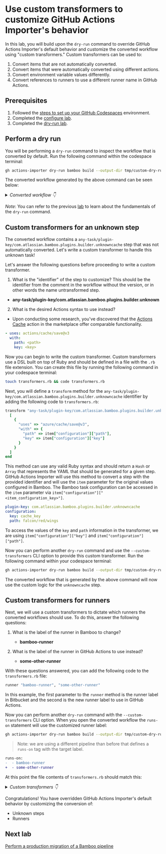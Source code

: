 # Use custom transformers to customize GitHub Actions Importer's behavior

In this lab, you will build upon the `dry-run` command to override GitHub Actions Importer's default behavior and customize the converted workflow using "custom transformers." Custom transformers can be used to:

1. Convert items that are not automatically converted.
2. Convert items that were automatically converted using different actions.
3. Convert environment variable values differently.
4. Convert references to runners to use a different runner name in GitHub Actions.

## Prerequisites

1. Followed the [steps to set up your GitHub Codespaces](./readme.md#configure-your-codespace) environment.
2. Completed the [configure lab](./1-configure.md#configuring-credentials).
3. Completed the [dry-run lab](./4-dry-run.md).

## Perform a dry run

You will be performing a `dry-run` command to inspect the workflow that is converted by default. Run the following command within the codespace terminal:

```bash
gh actions-importer dry-run bamboo build --output-dir tmp/custom-dry-run --plan-slug DEMO-MAR --source-file-path bamboo/bootstrap/source_files/custom/bamboo.yml
```

The converted workflow generated by the above command can be seen below:

<details>
  <summary><em>Converted workflow 👇</em></summary>

```yaml
name: demo/sample_plan
on:
#   # The shortest interval you can run scheduled workflows is once every 5 minutes.
#   period: '180'
jobs:
  Custom-Dry-Run-Build:
    runs-on:
      - self-hosted
      - bamboo-runner
    steps:
    - uses: actions/checkout@v3.5.0
      with:
        clean: false
    - run: |-
        mkdir -p falcon/red
        echo wings > falcon/red/wings
        sleep 1
        echo 'Built it'
#     # This item has no matching transformer
#     - any-task/plugin-key/com.atlassian.bamboo.plugins.builder.unknowncache:
#         any-task:
#           plugin-key: com.atlassian.bamboo.plugins.builder.unknowncache
#           configuration:
#             key: cache_key
#             path: falcon/red/wings
    - uses: actions/upload-artifact@v3.1.1
      with:
        name: FOO-BAR_Red rocket built
        path: falcon/red/wings
        if-no-files-found: error
```

</details>

_Note_: You can refer to the previous [lab](./4-dry-run.md) to learn about the fundamentals of the `dry-run` command.

## Custom transformers for an unknown step

The converted workflow contains a `any-task/plugin-key/com.atlassian.bamboo.plugins.builder.unknowncache` step that was not automatically converted.  Let's write a custom transformer to handle this unknown task!

Let's answer the following questions before proceeding to write a custom transformer.

1) What is the "identifier" of the step to customize? This should be the identifier from the comment in the workflow without the version, or in other words the name untransformed step.
  - __any-task/plugin-key/com.atlassian.bamboo.plugins.builder.unknown__

2) What is the desired Actions syntax to use instead?
  - Upon conducting some research, you've discovered that the [Actions Cache](https://github.com/marketplace/actions/cache) action in the marketplace offer comparable functionality.

  ```yaml
  - uses: actions/cache/save@v3
    with:
      path: <path>
      key: <key>
  ```

  Now you can begin to write the custom transformer. Custom transformers use a DSL built on top of Ruby and should be defined in a file with the `.rb` file extension. You can create this file by running the following command in your codespace terminal:

  ```bash
  touch transformers.rb && code transformers.rb
  ```

  Next, you will define a `transform` method for the `any-task/plugin-key/com.atlassian.bamboo.plugins.builder.unknowncache` identifier by adding the following code to `transformers.rb`:

  ```ruby
  transform "any-task/plugin-key/com.atlassian.bamboo.plugins.builder.unknowncache" do |item|
    [
      {
        "uses" => "azure/cache/save@v3",
        "with" => {
          "path" => item["configuration"]["path"],
          "key" => item["configuration"]["key"]
        }
      }
    ]
  end
  ```

This method can use any valid Ruby syntax and should return a `Hash` or `Array` that represents the YAML that should be generated for a given step. GitHub Actions Importer will use this method to convert a step with the provided identifier and will use the `item` parameter for the original values configured in Bamboo. The Bamboo task configuration can be accessed in the `item` parameter via `item["configuration"]["<item_configuration_key>"]`.

```yaml
plugin-key: com.atlassian.bamboo.plugins.builder.unknowncache
configuration:
  key: cache_key
  path: falcon/red/wings
```

To access the values of the  `key` and `path` information in the transformer, we are using `item["configuration"]["key"]` and `item["configuration"]["path"]`.

Now you can perform another `dry-run` command and use the `--custom-transformers` CLI option to provide this custom transformer. Run the following command within your codespace terminal:

```bash
gh actions-importer dry-run bamboo build --output-dir tmp/custom-dry-run --plan-slug DEMO-MAR --source-file-path bamboo/bootstrap/source_files/custom/bamboo.yml --custom-transformers transformers.rb
```

The converted workflow that is generated by the above command will now use the custom logic for the `unknowncache` step.

## Custom transformers for runners

Next, we will use a custom transformers to dictate which runners the converted workflows should use. To do this, answer the following questions:

1. What is the label of the runner in Bamboo to change?
    - __bamboo-runner__

2. What is the label of the runner in GitHub Actions to use instead?
    - __some-other-runner__

With these questions answered, you can add the following code to the `transformers.rb` file:

```ruby
runner "bamboo-runner", "some-other-runner"
```

In this example, the first parameter to the `runner` method is the runner label in Bitbucket and the second is the new runner label to use in GitHub Actions.

Now you can perform another `dry-run` command with the `--custom-transformers` CLI option. When you open the converted workflow the `runs-on` statement will use the customized runner label:

```bash
gh actions-importer dry-run bamboo build --output-dir tmp/custom-dry-run --plan-slug DEMO-MAR --source-file-path bamboo/bootstrap/source_files/custom/bamboo.yml --custom-transformers transformers.rb
```
> Note: we are using a different pipeline than before that defines a `runs-on` tag with the target label.

```diff
runs-on:
-  - bamboo-runner
+  - some-other-runner
```

At this point the file contents of `transformers.rb` should match this:

<details>
  <summary><em>Custom transformers 👇</em></summary>

```ruby
runner "bamboo-runner", "some-other-runner"

transform "any-task/plugin-key/com.atlassian.bamboo.plugins.builder.unknowncache" do |item|
  [
    {
      "uses" => "azure/cache/save@v3",
      "with" => {
        "path" => item["configuration"]["path"],
        "key" => item["configuration"]["key"]
      }
    }
  ]
end
```

</details>

Congratulations! You have overridden GitHub Actions Importer's default behavior by customizing the conversion of:

- Unknown steps
- Runners

## Next lab
[Perform a production migration of a Bamboo pipeline](6-migrate.md)
